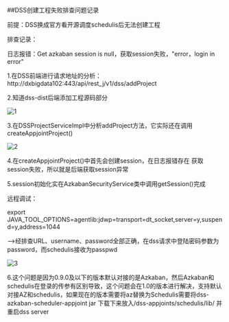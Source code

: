 ##DSS创建工程失败排查问题记录

前提：DSS换成官方看开源调度schedulis后无法创建工程

排查记录：

日志报错：Get azkaban session is null，获取session失败，"error，login in error"

1.在DSS前端进行请求地址的分析：http://dxbigdata102:443/api/rest_j/v1/dss/addProject

2.知道dss-dist后端添加工程源码部分

![1](https://github.com/Tandoy/Bigdata-learn/blob/master/DSS/images/1.PNG)

3.在DSSProjectServiceImpl中分析addProject方法，它实际还在调用createAppjointProject()

![2](https://github.com/Tandoy/Bigdata-learn/blob/master/DSS/images/2.PNG)

4.在createAppjointProject()中首先会创建session，在日志报错存在   获取session失败，所以就是后端获取session异常

5.session初始化实在AzkabanSecurityService类中调用getSession()完成

  远程调试：

export JAVA_TOOL_OPTIONS=agentlib:jdwp=transport=dt_socket,server=y,suspend=y,address=1044 

   -->经排查URL、username、password全部正确，在dss请求中登陆密码参数为password，而schedulis接收为passpwd

![3](https://github.com/Tandoy/Bigdata-learn/blob/master/DSS/images/3.PNG)

6.这个问题是因为0.9.0及以下的版本默认对接的是Azkaban，然后Azkaban和schedulis在登录的传参有区别导致，这个问题会在1.0的版本进行解决，支持默认对接AZ和schedulis，如果现在的版本需要将az替换为Schedulis需要将dss-azkaban-scheduler-appjoint jar 下载下来放入/dss-appjoints/schedulis/lib/ 并重启dss server
